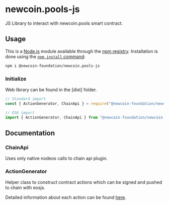 # newcoin.pools-js

JS Library to interact with newcoin.pools smart contract.

## Usage

This is a [Node.js](https://nodejs.org/en/) module available through the
[npm registry](https://www.npmjs.com/). Installation is done using the
[`npm install` command](https://docs.npmjs.com/getting-started/installing-npm-packages-locally):

```sh
npm i @newcoin-foundation/newcoin.pools-js
```

### Initialize

Web library can be found in the [dist] folder.

```javascript
// Standard import
const { ActionGenerator, ChainApi } = require("@newcoin-foundation/newcoin.pools-js");

// ES6 import
import { ActionGenerator, ChainApi } from "@newcoin-foundation/newcoin.pools-js"
```

## Documentation

### ChainApi

Uses only native nodeos calls to chain api plugin.

### ActionGenerator

Helper class to construct contract actions which can be signed and pushed to chain with eosjs. 

Detailed information about each action can be found [here](docs/actions.md).
